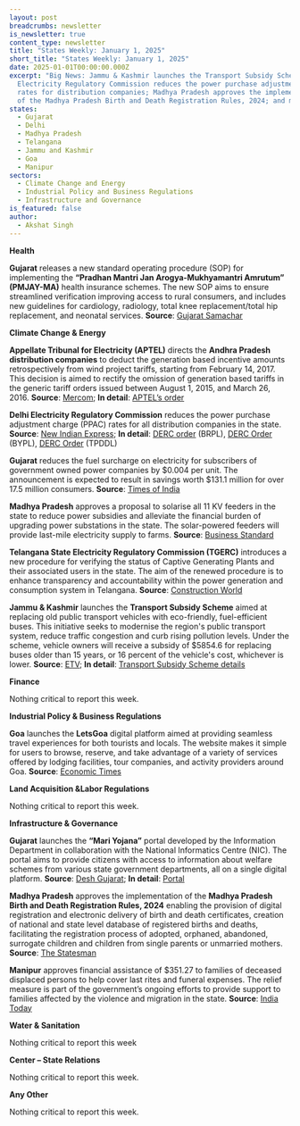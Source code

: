 ```yaml
---
layout: post
breadcrumbs: newsletter
is_newsletter: true
content_type: newsletter
title: "States Weekly: January 1, 2025"
short_title: "States Weekly: January 1, 2025"
date: 2025-01-01T00:00:00.000Z
excerpt: "Big News: Jammu & Kashmir launches the Transport Subsidy Scheme; Delhi
  Electricity Regulatory Commission reduces the power purchase adjustment charge
  rates for distribution companies; Madhya Pradesh approves the implementation
  of the Madhya Pradesh Birth and Death Registration Rules, 2024; and more."
states:
  - Gujarat
  - Delhi
  - Madhya Pradesh
  - Telangana
  - Jammu and Kashmir
  - Goa
  - Manipur
sectors:
  - Climate Change and Energy
  - Industrial Policy and Business Regulations
  - Infrastructure and Governance
is_featured: false
author:
  - Akshat Singh
---
```

**Health**

**Gujarat** releases a new standard operating procedure (SOP) for implementing the **“Pradhan Mantri Jan Arogya-Mukhyamantri Amrutum”** **(PMJAY-MA)** health insurance schemes. The new SOP aims to ensure streamlined verification improving access to rural consumers, and includes new guidelines for cardiology, radiology, total knee replacement/total hip replacement, and neonatal services. **Source**: [Gujarat Samachar](https://english.gujaratsamachar.com/news/gujarat/gujarat-announces-new-sop-for-pmjay-ma-health-assistance-strengthens-safu)

**Climate Change & Energy**

**Appellate Tribunal for Electricity (APTEL)** directs the **Andhra Pradesh distribution companies** to deduct the generation based incentive amounts retrospectively from wind project tariffs, starting from February 14, 2017. This decision is aimed to rectify the omission of generation based tariffs in the generic tariff orders issued between August 1, 2015, and March 26, 2016. **Source**: [Mercom](https://www.mercomindia.com/aptel-rectifies-generation-based-incentive-omissions-in-wind-tariff-determination); **In detail**: [APTEL’s order](https://img.saurenergy.com/2024/12/apl-no.-284-of-2018.pdf)

**Delhi Electricity Regulatory Commission** reduces the power purchase adjustment charge (PPAC) rates for all distribution companies in the state. **Source**: [New Indian Express](https://www.newindianexpress.com/cities/delhi/2024/Dec/28/delhi-government-slashes-power-surcharge-bringing-relief-to-residents-with-reduced-electricity-bills); **In detail**: [DERC order](https://www.derc.gov.in/sites/default/files/Order%20in%20Petition%20No.%2055_2024%28BRPL%29.pdf) (BRPL), [DERC Order](https://www.derc.gov.in/sites/default/files/Order%20in%20Petition%20No.%2056_2024.pdf) (BYPL), [DERC Order](https://www.tatapower-ddl.com/Editor_UploadedDocuments/Content/DERC_order_on_PPAC_dated_30.10.2024.pdf) (TPDDL)

**Gujarat** reduces the fuel surcharge on electricity for subscribers of government owned power companies by $0.004 per unit. The announcement is expected to result in savings worth $131.1 million for over 17.5 million consumers. **Source**: [Times of India](https://timesofindia.indiatimes.com/city/ahmedabad/govt-announces-40-paise-cut-in-electricity-fuel-surcharge/articleshow/116640469.cms)

**Madhya Pradesh** approves a proposal to solarise all 11 KV feeders in the state to reduce power subsidies and alleviate the financial burden of upgrading power substations in the state. The solar-powered feeders will provide last-mile electricity supply to farms. **Source**: [Business Standard](https://www.business-standard.com/india-news/mp-cabinet-approves-solarisation-of-all-rural-feeders-to-cut-subsidy-burden-124122600921_1.html)

**Telangana State Electricity Regulatory Commission (TGERC)** introduces a new procedure for verifying the status of Captive Generating Plants and their associated users in the state. The aim of the renewed procedure is to enhance transparency and accountability within the power generation and consumption system in Telangana. **Source**: [Construction World](https://www.constructionworld.in/policy-updates-and-economic-news/tgerc-introduces-new-verification-process-for-cgps-/66719)

**Jammu & Kashmir** launches the **Transport Subsidy Scheme** aimed at replacing old public transport vehicles with eco-friendly, fuel-efficient buses. This initiative seeks to modernise the region's public transport system, reduce traffic congestion and curb rising pollution levels. Under the scheme, vehicle owners will receive a subsidy of $5854.6 for replacing buses older than 15 years, or 16 percent of the vehicle's cost, whichever is lower. **Source**: [ETV](https://www.etvbharat.com/en/!state/jammu-and-kashmir-introduces-transport-subsidy-scheme-to-modernise-public-transport-enn24122604960); **In detail**: [Transport Subsidy Scheme details](https://www.jktransport.nic.in/images/GO%2073.pdf)

**Finance**

Nothing critical to report this week.

**Industrial Policy & Business Regulations**  

**Goa** launches the **LetsGoa** digital platform aimed at providing seamless travel experiences for both tourists and locals. The website makes it simple for users to browse, reserve, and take advantage of a variety of services offered by lodging facilities, tour companies, and activity providers around Goa. **Source**: [Economic Times](https://travel.economictimes.indiatimes.com/news/technology/goa-tourism-launches-new-digital-platform-letsgoa-to-enhance-tourist-local-travel-experience/116739544)

**Land Acquisition &Labor Regulations**  

Nothing critical to report this week.

**Infrastructure & Governance**

**Gujarat** launches the **“Mari Yojana”** portal developed by the Information Department in collaboration with the National Informatics Centre (NIC). The portal aims to provide citizens with access to information about welfare schemes from various state government departments, all on a single digital platform. **Source**: [Desh Gujarat](https://deshgujarat.com/2024/12/23/gujarat-govt-launches-mari-yojana-portal-with-details-of-over-680-central-state-schemes/); **In detail**: [Portal](https://mariyojana.gujarat.gov.in/)

**Madhya Pradesh** approves the implementation of the **Madhya Pradesh Birth and Death Registration Rules, 2024** enabling the provision of digital registration and electronic delivery of birth and death certificates, creation of national and state level database of registered births and deaths, facilitating the registration process of adopted, orphaned, abandoned, surrogate children and children from single parents or unmarried mothers. **Source**: [The Statesman](https://www.thestatesman.com/india/mp-cabinet-nod-for-new-rules-for-birth-death-registration-1503380007.html)

**Manipur** approves financial assistance of $351.27 to families of deceased displaced persons to help cover last rites and funeral expenses. The relief measure is part of the government’s ongoing efforts to provide support to families affected by the violence and migration in the state. **Source**: [India Today](https://www.indiatodayne.in/manipur/story/manipur-approves-rs-30000-relief-for-displaced-families-reviews-state-policies-1145740-2024-12-29)

**Water & Sanitation**

Nothing critical to report this week

**Center – State Relations**

Nothing critical to report this week.

**Any Other**

Nothing critical to report this week.
